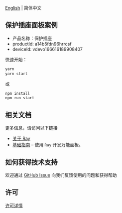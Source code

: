 [English](README.md) | 简体中文[](README_zh.md)

## 保护插座面板案例

- 产品名称：保护插座
- productId: a14b5fdn96hrrcsf
- deviceId: vdevo166616189908407

快速开始：

```sh
yarn
yarn start
```

或

```sh
npm install
npm run start
```

## 相关文档

更多信息，请访问以下链接

- [关于 Ray](https://developer.tuya.com/cn/ray)
- [基础指南](https://developer.tuya.com/cn/miniapp-codelabs/codelabs/panelmore-guide/index.html#0) – 使用 `Ray` 开发万能面板。

## 如何获得技术支持

欢迎通过 [GitHub Issue](https://github.com/Tuya-Community/tuya-ray-demo/issues) 向我们反馈使用的问题和获得帮助

## 许可

[许可详情](LICENSE)
